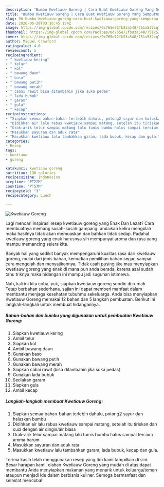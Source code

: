 ```yaml
---
description: "Bumbu Kwetiauw Goreng | Cara Buat Kwetiauw Goreng Yang Sempurna"
title: "Bumbu Kwetiauw Goreng | Cara Buat Kwetiauw Goreng Yang Sempurna"
slug: 96-bumbu-kwetiauw-goreng-cara-buat-kwetiauw-goreng-yang-sempurna
date: 2020-05-28T03:10:45.154Z
image: https://img-global.cpcdn.com/recipes/0c765e72fb83a548/751x532cq70/kwetiauw-goreng-foto-resep-utama.jpg
thumbnail: https://img-global.cpcdn.com/recipes/0c765e72fb83a548/751x532cq70/kwetiauw-goreng-foto-resep-utama.jpg
cover: https://img-global.cpcdn.com/recipes/0c765e72fb83a548/751x532cq70/kwetiauw-goreng-foto-resep-utama.jpg
author: Miguel Crawford
ratingvalue: 4.6
reviewcount: 5
recipeingredient:
- " kwetiauw kering"
- " telur"
- " kol"
- " bawang daun"
- " baso"
- " bawang putih"
- " bawang merah"
- " cabai rawit bisa ditambahin jika suka pedas"
- " lada bubuk"
- " garam"
- " gula"
- " kecap"
recipeinstructions:
- "Siapkan semua bahan-bahan terlebih dahulu, potong2 sayur dan haluskan bumbu"
- "Didihkan air lalu rebus kwetiauw sampai matang, setelah itu tiriskan dan cuci dengan air dingin/air biasa"
- "Orak-arik telur sampai matang lalu tumis bumbu halus sampai tercium aroma harum"
- "Masukkan sayuran dan aduk rata"
- "Masukkan kwetiauw lalu tambahkan garam, lada bubuk, kecap dan gula."
categories:
- Resep
tags:
- kwetiauw
- goreng

katakunci: kwetiauw goreng 
nutrition: 130 calories
recipecuisine: Indonesian
preptime: "PT22M"
cooktime: "PT57M"
recipeyield: "3"
recipecategory: Lunch

---
```



![Kwetiauw Goreng](https://img-global.cpcdn.com/recipes/0c765e72fb83a548/751x532cq70/kwetiauw-goreng-foto-resep-utama.jpg)

Lagi mencari inspirasi resep kwetiauw goreng yang Enak Dan Lezat? Cara membuatnya memang susah-susah gampang. andaikan keliru mengolah maka hasilnya tidak akan memuaskan dan bahkan tidak sedap. Padahal kwetiauw goreng yang enak harusnya sih mempunyai aroma dan rasa yang mampu memancing selera kita.

Banyak hal yang sedikit banyak mempengaruhi kualitas rasa dari kwetiauw goreng, mulai dari jenis bahan, kemudian pemilihan bahan segar, sampai cara mengolah dan menyajikannya. Tidak usah pusing jika mau menyiapkan kwetiauw goreng yang enak di mana pun anda berada, karena asal sudah tahu triknya maka hidangan ini mampu jadi suguhan istimewa.




Nah, kali ini kita coba, yuk, siapkan kwetiauw goreng sendiri di rumah. Tetap berbahan sederhana, sajian ini dapat memberi manfaat dalam membantu menjaga kesehatan tubuhmu sekeluarga. Anda bisa menyiapkan Kwetiauw Goreng memakai 12 bahan dan 5 langkah pembuatan. Berikut ini langkah-langkah untuk membuat hidangannya.

<!--inarticleads1-->

##### Bahan-bahan dan bumbu yang digunakan untuk pembuatan Kwetiauw Goreng:

1. Siapkan  kwetiauw kering
1. Ambil  telur
1. Siapkan  kol
1. Ambil  bawang daun
1. Gunakan  baso
1. Gunakan  bawang putih
1. Gunakan  bawang merah
1. Siapkan  cabai rawit (bisa ditambahin jika suka pedas)
1. Gunakan  lada bubuk
1. Sediakan  garam
1. Siapkan  gula
1. Ambil  kecap




<!--inarticleads2-->

##### Langkah-langkah membuat Kwetiauw Goreng:

1. Siapkan semua bahan-bahan terlebih dahulu, potong2 sayur dan haluskan bumbu
1. Didihkan air lalu rebus kwetiauw sampai matang, setelah itu tiriskan dan cuci dengan air dingin/air biasa
1. Orak-arik telur sampai matang lalu tumis bumbu halus sampai tercium aroma harum
1. Masukkan sayuran dan aduk rata
1. Masukkan kwetiauw lalu tambahkan garam, lada bubuk, kecap dan gula.




Terima kasih telah menggunakan resep yang tim kami tampilkan di sini. Besar harapan kami, olahan Kwetiauw Goreng yang mudah di atas dapat membantu Anda menyiapkan makanan yang menarik untuk keluarga/teman ataupun menjadi ide dalam berbisnis kuliner. Semoga bermanfaat dan selamat mencoba!
